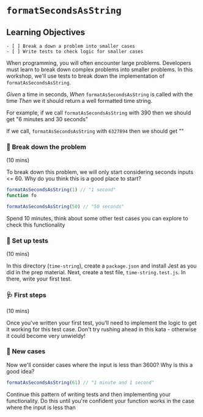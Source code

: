 # `formatSecondsAsString`

## Learning Objectives

```objectives
- [ ] Break a down a problem into smaller cases
- [ ] Write tests to check logic for smaller cases
```

When programming, you will often encounter large problems. Developers must learn to break down complex problems into smaller problems. In this workshop, we'll use tests to break down the implementation of `formatAsSecondsAsString`.


_Given_ a time in seconds, 
_When_ `formatAsSecondsAsString` is called with the time
_Then_ we it should return a well formatted time string.

For example, if we call `formatAsSecondsAsString` with 390
then we should get "6 minutes and 30 seconds"

If we call, `formatAsSecondsAsString` with `6327894` then we should get ""


### 🧩 Break down the problem

(10 mins)

To break down this problem, we will only start considering seconds inputs <= 60. Why do you think this is a good place to start?


```js
formatAsSecondsAsString(1) // "1 second" 
function fo 
```

```js
formatAsSecondsAsString(50) // "50 seconds" 
```


Spend 10 minutes, think about some other test cases you can explore to check this functionality


### 🧪 Set up tests

(10 mins)

In this directory (`time-string`), create a `package.json` and install Jest as you did in the prep material.
Next, create a test file, `time-string.test.js`. In there, write your first test.


### 🩺 First steps

(10 mins)

Once you've written your first test, you'll need to implement the logic to get it working for this test case. Don't try rushing ahead in this kata - otherwise it could become very unwieldy!



### 💼 New cases

Now we'll consider cases where the input is less than 3600? Why is this a good idea?


```js
formatAsSecondsAsString(61) // "1 minute and 1 second" 
```


Continue this pattern of writing tests and then implementing your functionality. Do this until you're confident your function works in the case where the input is less than 
